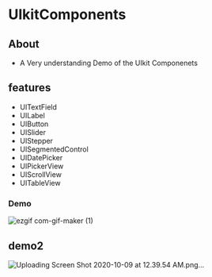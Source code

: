 # UIkitComponents
## About
- A Very understanding Demo of the UIkit Componenets

## features 

- UITextField
- UILabel
- UIButton
- UISlider
- UIStepper
- UISegmentedControl
- UIDatePicker
- UIPickerView
- UIScrollView
- UITableView

### Demo
![ezgif com-gif-maker (1)](https://user-images.githubusercontent.com/38227064/95544418-07de0780-09c9-11eb-84ea-abf6fcfc92b3.gif)

## demo2
![Uploading Screen Shot 2020-10-09 at 12.39.54 AM.png…]()
